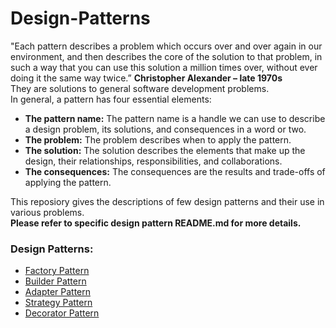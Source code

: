 # Design-Patterns
"Each pattern describes a problem which occurs over and over again in our environment, and then describes the core of the solution to that problem, in such a way that you can use this solution a million times over, without ever doing it the same way twice.” **Christopher Alexander – late 1970s**<br />
They are solutions to general software development problems. <br />
In general, a pattern has four essential elements:

- **The pattern name:** The pattern name is a handle we can use to describe a design problem, its solutions, and consequences in a word or two. 
- **The problem:** The problem describes when to apply the pattern.
- **The solution:** The solution describes the elements that make up the design, their relationships, responsibilities, and collaborations. 
- **The consequences:** The consequences are the results and trade-offs of applying the pattern.

This reposiory gives the descriptions of few design patterns and their use in various problems.<br />
**Please refer to specific design pattern README.md for more details.**

### Design Patterns:
- [Factory Pattern](https://github.com/DhwaniSondhi/Design-Patterns/tree/master/01FactoryPattern)
- [Builder Pattern](https://github.com/DhwaniSondhi/Design-Patterns/tree/master/02BuilderPattern)
- [Adapter Pattern](https://github.com/DhwaniSondhi/Design-Patterns/tree/master/03AdapterPattern)
- [Strategy Pattern](https://github.com/DhwaniSondhi/Design-Patterns/tree/master/04StrategyPattern)
- [Decorator Pattern](https://github.com/DhwaniSondhi/Design-Patterns/tree/master/05DecoratorPattern)
